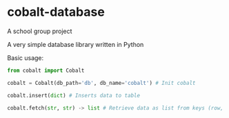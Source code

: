 # cobalt-database

A school group project

A very simple database library written in Python

Basic usage:

```python
from cobalt import Cobalt

cobalt = Cobalt(db_path='db', db_name='cobalt') # Init cobalt

cobalt.insert(dict) # Inserts data to table

cobalt.fetch(str, str) -> list # Retrieve data as list from keys (row, column)
```

